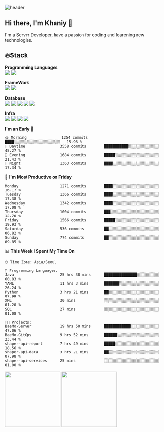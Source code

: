 ![header](https://capsule-render.vercel.app/api?type=soft&text=Welcome!&color=auto&height=200&section=header&fontSize=70)

## Hi there, I'm Khaniy 👋
I'm a Server Developer, have a passion for coding and learening new technologies.
<!-- <br> 📫 Email : kangh1596@gmail.com 
<br> 📝 Blog  : khan03.tistory.com/
<br> <img src="https://img.shields.io/badge/Email-222222?style=for-the-badge&logo=Gmail&logoColor=white">
<br> <img src="https://img.shields.io/badge/Blog -222222?style=for-the-badge&logo=Tistory&logoColor=white">
[hank0302's Blog](https://khan03.tistory.com/)
-->
## 🔥Stack 

**Programming Languages** <br>
 <img src="https://img.shields.io/badge/JAVA-E6522C?style=for-the-badge&logo=Java&logoColor=white">
 <img src="https://img.shields.io/badge/Python-3776AB?style=for-the-badge&logo=python&logoColor=white">

**FrameWork** <br>
<img src="https://img.shields.io/badge/SpringBoot-6DB33F?style=for-the-badge&logo=SpringBoot&logoColor=white">
<img src="https://img.shields.io/badge/FastAPI-009688?style=for-the-badge&logo=FastAPI&logoColor=white">

**Database** <br>
<img src="https://img.shields.io/badge/MySQL-4479A1?style=for-the-badge&logo=MySQL&logoColor=white">
<img src="https://img.shields.io/badge/MariaDB-003545?style=for-the-badge&logo=MariaDB&logoColor=white">
<img src="https://img.shields.io/badge/MongoDB-47A248?style=for-the-badge&logo=MongoDB&logoColor=white">
<img src="https://img.shields.io/badge/Redis-DC382D?style=for-the-badge&logo=Redis&logoColor=white">
<img src="https://img.shields.io/badge/PostgreSQL-4169E1?style=for-the-badge&logo=PostgreSQL&logoColor=white">

**Infra** <br>
<img src="https://img.shields.io/badge/Docker-2496ED?style=for-the-badge&logo=Docker&logoColor=white">
<img src="https://img.shields.io/badge/Kubernetes-326CE5?style=for-the-badge&logo=Kubernetes&logoColor=white">
<img src="https://img.shields.io/badge/Prometheus-E6522C?style=for-the-badge&logo=prometheus&logoColor=white">
<img src="https://img.shields.io/badge/Grafana-F46800?style=for-the-badge&logo=grafana&logoColor=white">

<!--START_SECTION:waka-->
**I'm an Early 🐤** 

```text
🌞 Morning                1254 commits        ████░░░░░░░░░░░░░░░░░░░░░   15.96 % 
🌆 Daytime                3558 commits        ███████████░░░░░░░░░░░░░░   45.27 % 
🌃 Evening                1684 commits        █████░░░░░░░░░░░░░░░░░░░░   21.43 % 
🌙 Night                  1363 commits        ████░░░░░░░░░░░░░░░░░░░░░   17.34 % 
```
📅 **I'm Most Productive on Friday** 

```text
Monday                   1271 commits        ████░░░░░░░░░░░░░░░░░░░░░   16.17 % 
Tuesday                  1366 commits        ████░░░░░░░░░░░░░░░░░░░░░   17.38 % 
Wednesday                1342 commits        ████░░░░░░░░░░░░░░░░░░░░░   17.08 % 
Thursday                 1004 commits        ███░░░░░░░░░░░░░░░░░░░░░░   12.78 % 
Friday                   1566 commits        █████░░░░░░░░░░░░░░░░░░░░   19.93 % 
Saturday                 536 commits         ██░░░░░░░░░░░░░░░░░░░░░░░   06.82 % 
Sunday                   774 commits         ██░░░░░░░░░░░░░░░░░░░░░░░   09.85 % 
```


📊 **This Week I Spent My Time On** 

```text
🕑︎ Time Zone: Asia/Seoul

💬 Programming Languages: 
Java                     25 hrs 38 mins      ███████████████░░░░░░░░░░   60.83 % 
YAML                     11 hrs 3 mins       ███████░░░░░░░░░░░░░░░░░░   26.24 % 
Python                   3 hrs 21 mins       ██░░░░░░░░░░░░░░░░░░░░░░░   07.99 % 
XML                      30 mins             ░░░░░░░░░░░░░░░░░░░░░░░░░   01.20 % 
SQL                      27 mins             ░░░░░░░░░░░░░░░░░░░░░░░░░   01.08 % 

🐱‍💻 Projects: 
BaeMo-Server             19 hrs 50 mins      ████████████░░░░░░░░░░░░░   47.06 % 
BaeMo-GitOps             9 hrs 52 mins       ██████░░░░░░░░░░░░░░░░░░░   23.44 % 
shaper-api-report        7 hrs 49 mins       █████░░░░░░░░░░░░░░░░░░░░   18.56 % 
shaper-api-data          3 hrs 21 mins       ██░░░░░░░░░░░░░░░░░░░░░░░   07.98 % 
shaper-api-services      25 mins             ░░░░░░░░░░░░░░░░░░░░░░░░░   01.00 % 
```


<!--END_SECTION:waka-->
<p>
  <img height="180em" src="https://github-readme-stats-khaniys-projects.vercel.app/api?username=khaniy&show_icons=true&include_all_commits=true&theme=dracula">
  <img height="180em" src="https://github-readme-stats-khaniys-projects.vercel.app/api/top-langs?username=khaniy&layout=compact&theme=dracula">
</p>

